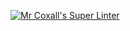 [![Mr Coxall's Super Linter](https://github.com/ICS4U-Programming-Sarah/Assign-03-Java-RecStrNum/workflows/Mr%20Coxall's%20Super%20Linter/badge.svg)](https://github.com/ICS4U-Programming-Sarah/Assign-03-Java-RecStrNum/actions/)

